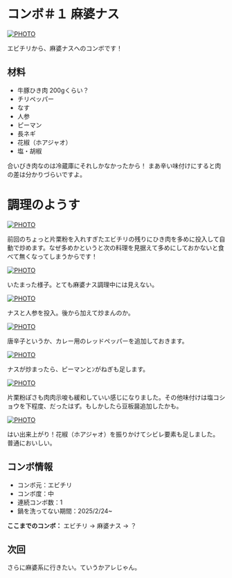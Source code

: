 # コンボ＃１ 麻婆ナス

[![PHOTO](/images/202504/IMG_8201_1.jpg)](/images_original/202504/IMG_8201.jpg)

エビチリから、麻婆ナスへのコンボです！

## 材料

* 牛豚ひき肉 200gくらい？
* チリペッパー
* なす
* 人参
* ピーマン
* 長ネギ
* 花椒（ホアジャオ）
* 塩・胡椒

合いびき肉なのは冷蔵庫にそれしかなかったから！
まあ辛い味付けにすると肉の差は分かりづらいですよ。

# 調理のようす

[![PHOTO](/images/202504/IMG_8195_1.jpg)](/images_original/202504/IMG_8195.jpg)

前回のちょっと片栗粉を入れすぎたエビチリの残りにひき肉を多めに投入して自動で炒めます。なぜ多めかというと次の料理を見据えて多めにしておかないと食べて無くなってしまうからです！

[![PHOTO](/images/202504/IMG_8196_1.jpg)](/images_original/202504/IMG_8196.jpg)

いたまった様子。とても麻婆ナス調理中には見えない。

[![PHOTO](/images/202504/IMG_8197_1.jpg)](/images_original/202504/IMG_8197.jpg)

ナスと人参を投入。後から加えて炒まんのか。

[![PHOTO](/images/202504/IMG_8198_1.jpg)](/images_original/202504/IMG_8198.jpg)

唐辛子というか、カレー用のレッドペッパーを追加しておきます。

[![PHOTO](/images/202504/IMG_8199_1.jpg)](/images_original/202504/IMG_8199.jpg)

ナスが炒まったら、ピーマンとﾝがねぎも足します。

[![PHOTO](/images/202504/IMG_8200_1.jpg)](/images_original/202504/IMG_8200.jpg)

片栗粉ぽさも肉肉示唆も緩和していい感じになりました。その他味付けは塩コショウを下程度、だったはず。もしかしたら豆板醤追加したかも。

[![PHOTO](/images/202504/IMG_8201_1.jpg)](/images_original/202504/IMG_8201.jpg)

はい出来上がり！花椒（ホアジャオ）を振りかけてシビレ要素も足しました。
普通においしい。

## コンボ情報

* コンボ元：エビチリ
* コンボ度：中
* 連続コンボ数：1
* 鍋を洗ってない期間：2025/2/24~

**ここまでのコンボ：** エビチリ → 麻婆ナス → ？

## 次回

さらに麻婆系に行きたい。ていうかアレじゃん。



